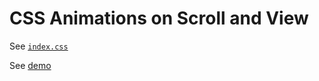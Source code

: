 # CSS Animations on Scroll and View

See [`index.css`](./src/index.css)

See [demo](https://lightzane.github.io/try-css-scrollview)
